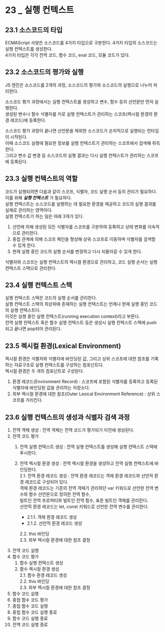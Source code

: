 # 23 _ 실행 컨텍스트
## 23.1 소스코드의 타입
ECMAScript 사양은 소스코드를 4가지 타입으로 구분한다. 4가지 타입의 소스코드는 실행 컨텍스트를 생성한다.   
4가지 타입은 각각 전역 코드, 함수 코드, eval 코드, 모듈 코드가 있다.   
## 23.2 소스코드의 평가와 실행
JS 엔진은 소스코드를 2개의 과정, 소스코드의 평가와 소스코드의 실행으로 나누어 처리한다.   
   
소스코드 평가 과정에서는 실행 컨텍스트를 생성하고 변수, 함수 등의 선언문만 먼저 실행한다.   
생성된 변수나 함수 식별자를 키로 실행 컨텍스트가 관리하는 스코프(렉시컬 환경의 환경 레코드)에 등록한다.   
   
소스코드 평가 과정이 끝나면 선언문을 제외한 소스코드가 순차적으로 실행되는 런타임이 시작된다.   
이때 소스코드 실행에 필요한 정보를 실행 컨텍스트가 관리하는 스코프에서 검색해 취득한다.    
그리고 변수 값 변경 등 소스코드의 실행 결과는 다시 실행 컨텍스트가 관리하는 스코프에 등록된다.
## 23.3 실행 컨텍스트의 역할
코드가 실행되려면 다음과 같이 스코프, 식별자, 코드 실행 순서 등의 관리가 필요하다.   
이를 위해 ***실행 컨텍스트*** 가 필요하다.    
실행 컨텍스트는 소스코드를 실행하는 데 필요한 환경을 제공하고 코드의 실행 결과를 실제로 관리하는 영역이다.   
실행 컨텍스트가 하는 일은 아래 3개가 있다.
   
1. 선언에 의해 생성된 모든 식별자를 스코프를 구분하여 등록하고 상태 변화를 지속적으로 관리한다.   
2. 중첩 관계에 의해 스코프 체인을 형성해 상위 스코프로 이동하며 식별자를 검색할 수 있게 한다.   
3. 현재 실행 중인 코드의 실행 순서를 변경하고 다시 되돌아갈 수 있게 한다.   
   
식별자와 스코프는 실행 컨텍스트의 렉시컬 환경으로 관리하고, 코드 실행 순서는 실행 컨텍스트 스택으로 관리한다.
## 23.4 실행 컨텍스트 스택
실행 컨텍스트 스택은 코드의 실행 순서를 관리한다.   
실행 컨텍스트 스택의 최상위에 존재하는 실행 컨텍스트는 언제나 현재 실행 중인 코드의 실행 컨텍스트다.   
이것은 실행 중인 실행 컨텍스트(running execution context)라고 부른다.   
전역 실행 컨텍스트 혹은 함수 실행 컨텍스트 등은 생성시 실행 컨텍스트 스택에 push되고 끝나면 pop되어 관리된다.   
## 23.5 렉시컬 환경(Lexical Environment)
렉시컬 환경은 식별자와 식별자에 바인딩된 값, 그리고 상위 스코프에 대한 참조를 기록하는 자료구조로 실행 컨텍스트를 구성하는 컴포넌트다.   
렉시컬 환경은 두 개의 컴포넌트로 구성된다.   
1. 환경 레코드(Environment Record) : 스코프에 포함된 식별자를 등록하고 등록된 식별자에 바인딩된 값을 관리하는 저장소다.   
2. 외부 렉시컬 환경에 대한 참조(Outer Lexical Environment Reference) : 상위 스코프를 가리킨다.
## 23.6 실행 컨텍스트의 생성과 식별자 검색 과정 
1. 전역 객체 생성 : 전역 객체는 전역 코드가 평가되기 이전에 생성된다.   
2. 전역 코드 평가   
   1. 전역 실행 컨텍스트 생성 : 전역 실행 컨텍스트를 생성해 실행 컨텍스트 스택에 푸시한다.   
   2. 전역 렉시컬 환경 생성 : 전역 렉시컬 환경을 생성하고 전역 실행 컨텍스트에 바인딩한다.    
      2.1. 전역 환경 레코드 생성 : 전역 환경 레코드는 객체 환경 레코드와 선언적 환경 레코드로 구성되어 있다.   
      객체 환경 레코드는 기존의 전역 객체가 관리하던 var 키워드로 선언한 전역 변수와 함수 선언문으로 정의한 전역 함수,   
      빌트인 전역 프로퍼티와 빌트인 전역 함수, 표준 빌트인 객체를 관리한다.   
      선언적 환경 레코드는 let, const 키워드로 선언한 전역 변수를 관리한다.   
         - 2.1.1. 객체 환경 레코드 생성    
         - 2.1.2. 선언적 환경 레코드 생성   

      2.2. this 바인딩   
      2.3. 외부 렉시컬 환경에 대한 참조 결정   
3. 전역 코드 실행   
4. 함수 코드 평가   
   1. 함수 실행 컨텍스트 생성   
   2. 함수 렉시컬 환경 생성   
      2.1. 함수 환경 레코드 생성   
      2.2. this 바인딩   
      2.3. 외부 렉시컬 환경에 대한 참조 결정   
5. 함수 코드 실행   
6. 중첩 함수 코드 평가   
7. 중첩 함수 코드 실행   
8. 중첩 함수 코드 실행 종료
9. 함수 코드 실행 종료
10. 전역 코드 실행 종료
